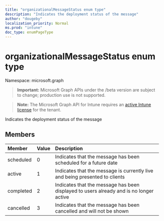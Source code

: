 ```yaml
---
title: "organizationalMessageStatus enum type"
description: "Indicates the deployment status of the message"
author: "dougeby"
localization_priority: Normal
ms.prod: "intune"
doc_type: enumPageType
---
```


# organizationalMessageStatus enum type

Namespace: microsoft.graph

> **Important:** Microsoft Graph APIs under the /beta version are subject to change; production use is not supported.

> **Note:** The Microsoft Graph API for Intune requires an [active Intune license](https://go.microsoft.com/fwlink/?linkid=839381) for the tenant.

Indicates the deployment status of the message

## Members
|Member|Value|Description|
|:---|:---|:---|
|scheduled|0|Indicates that the message has been scheduled for a future date|
|active|1|Indicates that the message is currently live and being presented to clients|
|completed|2|Indicates that the message has been displayed to users already and is no longer active|
|cancelled|3|Indicates that the message has been cancelled and will not be shown|




